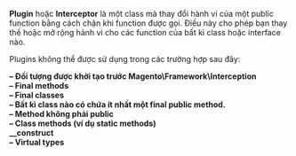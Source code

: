 **Plugin** hoặc **Interceptor** là một class mà thay đổi hành vi của một public function bằng cách chặn khi function được gọi. Điều này cho phép bạn thay thế hoặc mở rộng hành vi cho các function của bất kì class hoặc interface nào.

Plugins không thể được sử dụng trong các trường hợp sau đây:

**– Đối tượng được khởi tạo trước Magento\Framework\Interception**  
**– Final methods**  
**– Final classes**  
**– Bất kì class nào có chứa ít nhất một final public method.**  
**– Method không phải public**  
**– Class methods \(ví dụ static methods\)**  
**\_\_construct**  
**– Virtual types**



